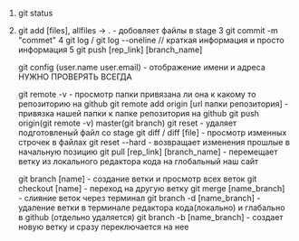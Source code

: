 1. git status
2. git add [files], allfiles -> . - добовляет файлы в stage
   3 git commit -m "commet"
   4 git log / git log --oneline // краткая информация и просто информация
   5 git push [rep_link] [branch_name]

   git config (user.name user.email) - отображение имени и адреса НУЖНО ПРОВЕРЯТЬ ВСЕГДА

   git remote -v - просмотр папки привязана ли она к какому то репозиторию на github
   git remote add origin [url папки репозитория] - привязка нашей папки к папке репозитория на github
   git push origin(git remote -v) master(git branch)
   git reset - удаляет подготовленый файл со stage
   git diff / diff [file] - просмотр изменных строчек в файлах
   git reset --hard - возвращает изменения прошлые в начальную позицию
   git pull [rep_link] [branch_name] - перемещает ветку из локального редактора кода на глобальный наш сайт

   git branch [name] - создание ветки и просмотр всех веток
   git cheсkout [name] - переход на другую ветку
   git merge [name_branch] - слияние веток через терминал
   git branch -d [name_branch] - удаление ветки в терминале редактора кода(локально) и глабально в github (отдельно удаляется)
   git branch -b [name_branch] - создает новую ветку и сразу переключается на нее
